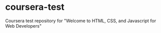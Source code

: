 # coursera-test
Coursera test repository for "Welcome to HTML, CSS, and Javascript for Web Developers"
